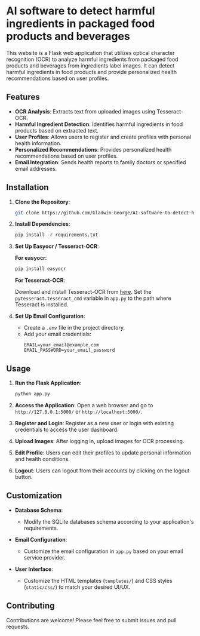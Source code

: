 # AI software to detect harmful ingredients in packaged food products and beverages

This website is a Flask web application that utilizes optical character recognition (OCR) to analyze harmful ingredients from packaged food products and beverages from ingredients label images. It can detect harmful ingredients in food products and provide personalized health recommendations based on user profiles.

## Features

- **OCR Analysis**: Extracts text from uploaded images using Tesseract-OCR.
- **Harmful Ingredient Detection**: Identifies harmful ingredients in food products based on extracted text.
- **User Profiles**: Allows users to register and create profiles with personal health information.
- **Personalized Recommendations**: Provides personalized health recommendations based on user profiles.
- **Email Integration**: Sends health reports to family doctors or specified email addresses.

## Installation

1. **Clone the Repository**: 
   ```bash
   git clone https://github.com/Gladwin-George/AI-software-to-detect-harmful-ingredients-in-packaged-food-products-and-beverages.git
   ```

2. **Install Dependencies**: 
   ```python
   pip install -r requirements.txt
   ```

3. **Set Up Easyocr / Tesseract-OCR**: 

   **For easyocr**:
    ```python
    pip install easyocr
    ```

   **For Tesseract-OCR**:

    Download and install Tesseract-OCR from [here](https://github.com/tesseract-ocr/tesseract).
    Set the `pytesseract.tesseract_cmd` variable in `app.py` to the path where Tesseract is installed.


4. **Set Up Email Configuration**: 
   - Create a `.env` file in the project directory.
   - Add your email credentials:
     ```
     EMAIL=your_email@example.com
     EMAIL_PASSWORD=your_email_password
     ```

## Usage

1. **Run the Flask Application**: 
   ```python
   python app.py
   ```

2. **Access the Application**: 
    Open a web browser and go to `http://127.0.0.1:5000/` or `http://localhost:5000/`.

3. **Register and Login**: 
    Register as a new user or login with existing credentials to access the user dashboard.

4. **Upload Images**: 
    After logging in, upload images for OCR processing.

5. **Edit Profile**: 
    Users can edit their profiles to update personal information and health conditions.

6. **Logout**: 
    Users can logout from their accounts by clicking on the logout button.

## Customization

- **Database Schema**: 
  - Modify the SQLite databases schema according to your application's requirements.

- **Email Configuration**: 
  - Customize the email configuration in `app.py` based on your email service provider.

- **User Interface**: 
  - Customize the HTML templates (`templates/`) and CSS styles (`static/css/`) to match your desired UI/UX.

## Contributing

Contributions are welcome! Please feel free to submit issues and pull requests.
